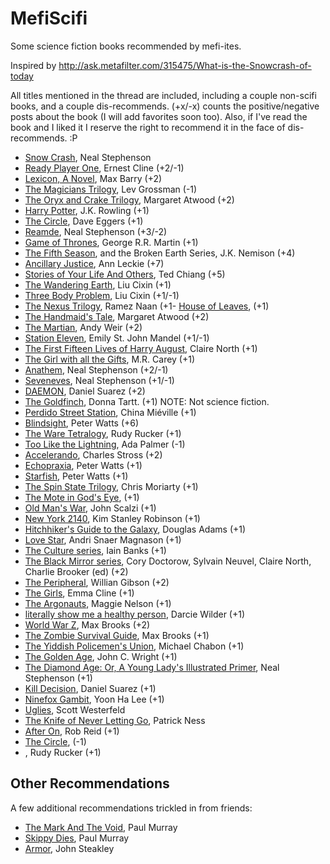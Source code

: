 # MefiScifi
Some science fiction books recommended by mefi-ites. 

Inspired by http://ask.metafilter.com/315475/What-is-the-Snowcrash-of-today

All titles mentioned in the thread are included, including a couple non-scifi books, and a couple dis-recommends. (+x/-x) counts the positive/negative posts about the book (I will add favorites soon too).  Also, if I've read the book and I liked it I reserve the right to recommend it in the face of dis-recommends. :P

- [Snow Crash](https://www.amazon.com/Snow-Crash-Neal-Stephenson/dp/0553380958/), Neal Stephenson
- [Ready Player One](https://www.amazon.com/Ready-Player-One-Ernest-Cline/dp/0307887448/), Ernest Cline (+2/-1)
- [Lexicon, A Novel](https://www.amazon.com/Lexicon-Novel-Max-Barry/dp/0143125427/), Max Barry (+2)
- [The Magicians Trilogy](https://www.amazon.com/Magicians-Novel-Trilogy/dp/0452296293/), Lev Grossman (-1)
- [The Oryx and Crake Trilogy](https://www.amazon.com/Oryx-Crake-Margaret-Atwood/dp/0385721676), Margaret Atwood (+2)
- [Harry Potter](https://www.amazon.com/Harry-Potter-Paperback-Box-Books/dp/0545162076/), J.K. Rowling (+1)
- [The Circle](https://www.amazon.com/Circle-Dave-Eggers/dp/0345807294/), Dave Eggers (+1)
- [Reamde](https://www.amazon.com/Reamde-Novel-Neal-Stephenson/dp/0062191497/), Neal Stephenson (+3/-2)
- [Game of Thrones](https://www.amazon.com/Thrones-Clash-Kings-Swords-Dragons/dp/0345535529/), George R.R. Martin (+1)
- [The Fifth Season](https://www.amazon.com/Fifth-Season-Broken-Earth/dp/0316229296/), and the Broken Earth Series, J.K. Nemison (+4)
- [Ancillary Justice](https://www.amazon.com/Ancillary-Justice-Imperial-Radch-Leckie/dp/031624662X/), Ann Leckie (+7)
- [Stories of Your Life And Others](https://www.amazon.com/Stories-Your-Life-Others-Chiang/dp/1101972122/), Ted Chiang (+5)
- [The Wandering Earth](https://www.amazon.com/Wandering-Earth-Classic-Science-Collection-ebook/dp/B00CXUKNA2/), Liu Cixin (+1)
- [Three Body Problem](https://www.amazon.com/Three-Body-Problem-Cixin-Liu/dp/0765382032/), Liu Cixin (+1/-1)
- [The Nexus Trilogy](https://www.amazon.com/Nexus-Trilogy-2-Book/dp/B071R785NP/), Ramez Naan (+1- [House of Leaves](), (+1)
- [The Handmaid's Tale](https://www.amazon.com/Handmaids-Tale-Margaret-Atwood-ebook/dp/B003JFJHTS/), Margaret Atwood (+2)
- [The Martian](https://www.amazon.com/Martian-Novel-Andy-Weir-ebook/dp/B00EMXBDMA/), Andy Weir (+2)
- [Station Eleven](https://www.amazon.com/Station-Eleven-Emily-John-Mandel-ebook/dp/B00J1IQUYM/),  Emily St. John Mandel (+1/-1)
- [The First Fifteen Lives of Harry August](https://www.amazon.com/First-Fifteen-Lives-Harry-August-ebook/dp/B00ECE9OD4/), Claire North (+1)
- [The Girl with all the Gifts](https://www.amazon.com/Girl-All-Gifts-M-Carey-ebook/dp/B00CO7FLFG/), M.R. Carey (+1)
- [Anathem](https://www.amazon.com/Anathem-Neal-Stephenson-ebook/dp/B0015DPXKI/), Neal Stephenson (+2/-1)
- [Seveneves](https://www.amazon.com/Seveneves-Neal-Stephenson/dp/0062334514/), Neal Stephenson (+1/-1)
- [DAEMON](https://www.amazon.com/DAEMON-Daniel-Suarez/dp/0451228731/), Daniel Suarez (+2)
- [The Goldfinch](https://www.amazon.com/Goldfinch-Novel-Pulitzer-Prize-Fiction/dp/0316055441/), Donna Tartt. (+1) NOTE: Not science fiction.
- [Perdido Street Station](https://www.amazon.com/Perdido-Street-Station-Bas-Lag-Miéville/dp/0345443020/), China Miéville (+1)
- [Blindsight](https://www.amazon.com/Blindsight-Peter-Watts/dp/0765319640/), Peter Watts (+6)
- [The Ware Tetralogy](https://www.amazon.com/Ware-Tetralogy-Rudy-Rucker/dp/1607012111/), Rudy Rucker (+1)
- [Too Like the Lightning](https://www.amazon.com/Too-Like-Lightning-Terra-Ignota/dp/0765378019/), Ada Palmer (-1)
- [Accelerando](https://www.amazon.com/Accelerando-Singularity-Charles-Stross/dp/0441014151/), Charles Stross (+2)
- [Echopraxia](https://www.amazon.com/Echopraxia-Peter-Watts/dp/0765328038/), Peter Watts (+1)
- [Starfish](https://www.amazon.com/Starfish-Rifters-Trilogy-Peter-Watts/dp/0765315963/), Peter Watts (+1)
- [The Spin State Trilogy](), Chris Moriarty (+1)
- [The Mote in God's Eye](), (+1)
- [Old Man's War](), John Scalzi (+1)
- [New York 2140](https://www.amazon.com/New-York-2140-Stanley-Robinson/dp/031626234X/), Kim Stanley Robinson (+1)
- [Hitchhiker's Guide to the Galaxy](), Douglas Adams (+1)
- [Love Star](), Andri Snaer Magnason (+1)
- [The Culture series](), Iain Banks (+1)
- [The Black Mirror series](https://www.amazon.com/Black-Mirror-Literary-Season/dp/0399180001/),  Cory Doctorow, Sylvain Neuvel, Claire North, Charlie Brooker (ed) (+2)
- [The Peripheral](), Willian Gibson (+2)
- [The Girls](), Emma Cline (+1)
- [The Argonauts](), Maggie Nelson (+1)
- [literally show me a healthy person](), Darcie Wilder (+1)
- [World War Z](), Max Brooks (+2)
- [The Zombie Survival Guide](https://www.amazon.com/Zombie-Survival-Guide-Complete-Protection/dp/1400049628/), Max Brooks (+1)
- [The Yiddish Policemen's Union](), Michael Chabon (+1)
- [The Golden Age](), John C. Wright (+1)
- [The Diamond Age: Or, A Young Lady's Illustrated Primer](), Neal Stephenson (+1)
- [Kill Decision](), Daniel Suarez (+1)
- [Ninefox Gambit](), Yoon Ha Lee (+1)
- [Uglies](https://www.amazon.com/Uglies-Scott-Westerfeld/dp/1442419814/), Scott Westerfeld
- [The Knife of Never Letting Go](https://www.amazon.com/Knife-Never-Letting-Reissue-bonus/dp/0763676187/), Patrick Ness
- [After On](https://www.amazon.com/After-Silicon-Valley-Rob-Reid/dp/1524798053/), Rob Reid (+1)
- [The Circle](), (-1)
- [](), Rudy Rucker (+1)

## Other Recommendations 
A few additional recommendations trickled in from friends:
- [The Mark And The Void](), Paul Murray
- [Skippy Dies](), Paul Murray
- [Armor](), John Steakley

